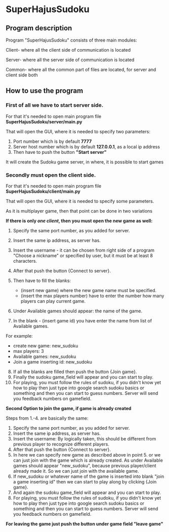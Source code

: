 # SuperHajusSudoku

## Program description

Program "SuperHajusSudoku" consists of three main modules:

Client- where all the client side of communication is located

Server- where all the server side of communication is located

Common- where all the common part of files are located, for server and client side both

## How to use the program

### First of all we have to start server side.

For that it's needed to open main program file **SuperHajusSudoku/server/main.py**

That will open the GUI, where it is needed to specify two parameters:

 1. Port number which is by default **7777**
 2. Server host number which is by default **127.0.0.1**, as a local ip address
 3. Then have to push the button **"Start server"**

It will create the Sudoku game server, in where, it is possible to start games


### Secondly must open the client side.

For that it's needed to open main program file **SuperHajusSudoku/client/main.py**

That will open the GUI, where it is needed to specify some parameters.

As it is multiplayer game, then that point can be done in two variations

**If there is only *one client*, then you must open the new game as well:**

1. Specify the same port number, as you added for server.
2. Insert the same ip address, as server has.
3. Insert the username - it can be chosen from right side of a program "Choose a nickname"
   or specified by user, but it must be at least 8 characters.
4. After that push the button {Connect to server}.
5. Then have to fill the blanks:
   - (insert new game) where the new game name must be specified.
   - (insert the max players number) have to enter the number how many players can play current game.

6. Under Available games should appear: the name of the game.
7. In the blank - (insert game id) you have enter the name from list of Available games.

For example:

- create new game: new_sudoku
- max players: 3
- Available games: new_sudoku
- Join a game inserting id: new_sudoku

8. If all the blanks are filled then push the button {Join game}.
9. Finally the sudoku game_field will appear and you can start to play.
10. For playing, you must follow the rules of sudoku, if you didn't know yet how to play then just type into google search
    sudoku basics or something and then you can start to guess numbers. Server will send you feedback numbers on gamefield.

**Second Option to join the game, if game is already created**

Steps from 1.-4. are basically the same:

1. Specify the same port number, as you added for server.
2. Insert the same ip address, as server has.
3. Insert the username: By logically taken, this should be different from previous player to recognize different players.
4. After that push the button {Connect to server}.
5. In here we can specify new game as described above in point 5. or we can just join with the game which is already
   created. As under Available games should appear "new_sudoku", because previous player/client already made it.
   So we can just join with the available game.
6. If new_sudoku or whatever name of the game is inserted into blank "join a game inserting id" then we can start to play
   along by clicking {Join game}.
7. And again the sudoku game_field will appear and you can start to play.
8. For playing, you must follow the rules of sudoku, if you didn't know yet how to play then just type into google search
    sudoku basics or something and then you can start to guess numbers. Server will send you feedback numbers on gamefield.


**For leaving the game just push the button under game field "leave game"**





